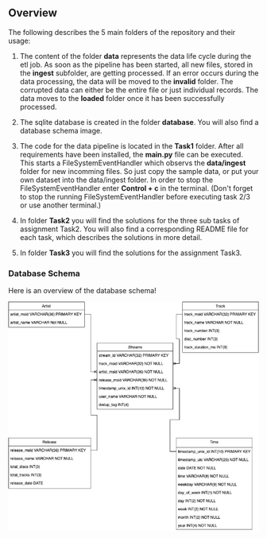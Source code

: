 ## Overview
The following describes the 5 main folders of the repository and their usage:

1. The content of the folder **data** represents the data life cycle during the etl job. 
As soon as the pipeline has been started, all new files, stored in the **ingest** subfolder, are getting processed. If an error occurs during the data processing, the data will be moved to the **invalid** folder. The corrupted data can either be the entire file or just individual records. The data moves to the **loaded** folder once it has been successfully processed.

2. The sqlite database is created in the folder **database**. You will also find a database schema image.

3. The code for the data pipeline is located in the **Task1** folder. After all requirements have been installed, the **main.py** file can be executed. This starts a FileSystemEventHandler which observs the **data/ingest** folder for new incomming files. So just copy the sample data, or put your own dataset into the data/ingest folder. In order to stop the FileSystemEventHandler enter **Control + c** in the terminal. (Don't forget to stop the running FileSystemEventHandler before executing task 2/3 or use another terminal.)

4. In folder **Task2** you will find the solutions for the three sub tasks of assignment Task2. You will also find a corresponding README file for each task, which describes the solutions in more detail. 

5. In folder **Task3** you will find the solutions for the assignment Task3.


### Database Schema
Here is an overview of the database schema! 

![Logo](https://github.com/SwiftJimmy/spotify_challenge/blob/main/database/db_schema.jpg)
